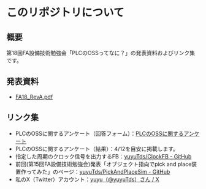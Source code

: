 # このリポジトリについて
## 概要
第18回FA設備技術勉強会「PLCのOSSってなに？」の発表資料およびリンク集です。  
## 発表資料
- [FA18_RevA.pdf](FA18_RevA.pdf)
## リンク集
- PLCのOSSに関するアンケート（回答フォーム）：[PLCのOSSに関するアンケート](https://docs.google.com/forms/d/e/1FAIpQLSfvF9HGpEWZ3zgXomDfX-znorlYYcZ-9_xPnALbJjyB6jKJiw/viewform)
- PLCのOSSに関するアンケート（結果）：4/12を目安に掲載します。
- 指定した周期のクロック信号を出力するFB：[yuyuTds/ClockFB - GitHub](https://github.com/yuyuTds/ClockFB)
- 前回(第15回FA設備技術勉強会)発表「オブジェクト指向でpick and place装置作ってみた」のページ：[yuyuTds/PickAndPlaceSim - GitHub](https://github.com/yuyuTds/PickAndPlaceSim)
- 私のX（Twitter）アカウント：[yuyu（@yuyuTds）さん / X](https://twitter.com/yuyuTds)
